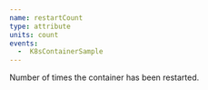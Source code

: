 ```yaml
---
name: restartCount
type: attribute
units: count
events:
  -  K8sContainerSample
---
```


Number of times the container has been restarted.